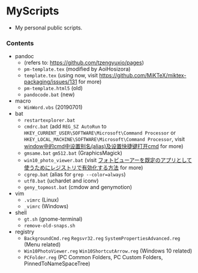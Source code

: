 # MyScripts

+ My personal public scripts.

### Contents

+ pandoc
    + (refers to: https://github.com/tzengyuxio/pages)
    + `pm-template.tex` (modified by AoiHosizora)
    + `template.tex` (using now, visit https://github.com/MiKTeX/miktex-packaging/issues/131 for more)
    + `pm-template.html5` (old)
    + `pandocode.bat` (new)
+ macro
    + `WinWord.vbs` (20190701)
+ bat
    + `restartexplorer.bat`
    + `cmdrc.bat` (add `REG_SZ AutoRun` to `HKEY_CURRENT_USER\SOFTWARE\Microsoft\Command Processor` or `HKEY_LOCAL_MACHINE\SOFTWARE\Microsoft\Command Processor`, visit [window中的cmd中设置别名(alias)及设置快捷键打开cmd](https://blog.csdn.net/yiranzhiliposui/article/details/83116819) for more)
    + `gmsame.bat` `gm512.bat` (GraphicsMagick)
    + `win10_photo_viewer.bat` (visit [フォトビューアーを既定のアプリとして使うためにレジストリで有効化する方法](https://qwerty.work/blog/2020/04/windows10-photoviewer-enable.php) for more)
    + `cgrep.bat` (alias for `grep --color=always`)
    + `utf8.bat` (uchardet and iconv)
    + `geny_topmost.bat` (cmdow and genymotion)
+ vim
    + `.vimrc` (Linux)
    + `_vimrc` (Windows)
+ shell
    + `gt.sh` (gnome-terminal)
    + `remove-old-snaps.sh`
+ registry
    + `BackgroundCmd.reg` `Regsvr32.reg` `SystemPropertiesAdvanced.reg` (Menu related)
    + `Win10PhotoViewer.reg` `Win10ShortcutArrow.reg` (Windows 10 related)
    + `PCFolder.reg` (PC Common Folders, PC Custom Folders, PinnedToNameSpaceTree)
